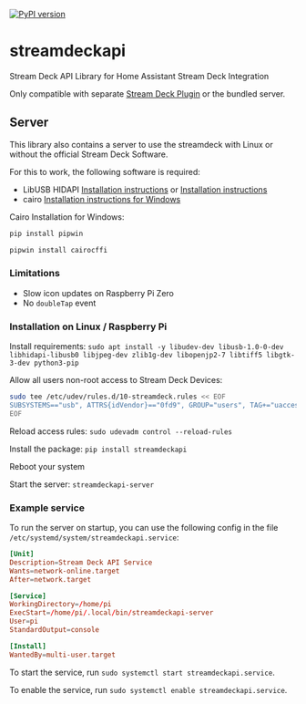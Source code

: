 [![PyPI version](https://badge.fury.io/py/streamdeckapi.svg)](https://badge.fury.io/py/streamdeckapi)

# streamdeckapi
Stream Deck API Library for Home Assistant Stream Deck Integration

Only compatible with separate [Stream Deck Plugin](https://github.com/Patrick762/streamdeckapi-plugin) or the bundled server.

## Server
This library also contains a server to use the streamdeck with Linux or without the official Stream Deck Software.

For this to work, the following software is required:

- LibUSB HIDAPI [Installation instructions](https://python-elgato-streamdeck.readthedocs.io/en/stable/pages/backend_libusb_hidapi.html) or [Installation instructions](https://github.com/jamesridgway/devdeck/wiki/Installation)
- cairo [Installation instructions for Windows](https://stackoverflow.com/a/73913080)

Cairo Installation for Windows:
```bash
pip install pipwin

pipwin install cairocffi
```

### Limitations
- Slow icon updates on Raspberry Pi Zero
- No `doubleTap` event

### Installation on Linux / Raspberry Pi

Install requirements:
`sudo apt install -y libudev-dev libusb-1.0-0-dev libhidapi-libusb0 libjpeg-dev zlib1g-dev libopenjp2-7 libtiff5 libgtk-3-dev python3-pip`

Allow all users non-root access to Stream Deck Devices:
```bash
sudo tee /etc/udev/rules.d/10-streamdeck.rules << EOF
SUBSYSTEMS=="usb", ATTRS{idVendor}=="0fd9", GROUP="users", TAG+="uaccess"
EOF
```

Reload access rules:
`sudo udevadm control --reload-rules`

Install the package:
`pip install streamdeckapi`

Reboot your system

Start the server:
`streamdeckapi-server`

### Example service
To run the server on startup, you can use the following config in the file `/etc/systemd/system/streamdeckapi.service`:

```conf
[Unit]
Description=Stream Deck API Service
Wants=network-online.target
After=network.target

[Service]
WorkingDirectory=/home/pi
ExecStart=/home/pi/.local/bin/streamdeckapi-server
User=pi
StandardOutput=console

[Install]
WantedBy=multi-user.target
```

To start the service, run `sudo systemctl start streamdeckapi.service`.

To enable the service, run `sudo systemctl enable streamdeckapi.service`.
